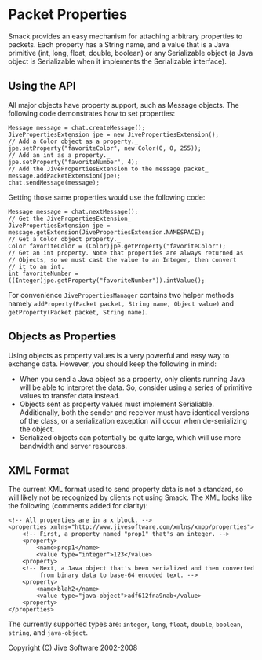Packet Properties
=================

Smack provides an easy mechanism for attaching arbitrary properties to
packets. Each property has a String name, and a value that is a Java primitive
(int, long, float, double, boolean) or any Serializable object (a Java object
is Serializable when it implements the Serializable interface).

Using the API
-------------

All major objects have property support, such as Message objects. The
following code demonstrates how to set properties:

```
Message message = chat.createMessage();
JivePropertiesExtension jpe = new JivePropertiesExtension();
// Add a Color object as a property._
jpe.setProperty("favoriteColor", new Color(0, 0, 255));
// Add an int as a property._
jpe.setProperty("favoriteNumber", 4);
// Add the JivePropertiesExtension to the message packet_
message.addPacketExtension(jpe);
chat.sendMessage(message);
```

Getting those same properties would use the following code:

```
Message message = chat.nextMessage();
// Get the JivePropertiesExtension_
JivePropertiesExtension jpe = message.getExtension(JivePropertiesExtension.NAMESPACE);
// Get a Color object property._
Color favoriteColor = (Color)jpe.getProperty("favoriteColor");
// Get an int property. Note that properties are always returned as
// Objects, so we must cast the value to an Integer, then convert
// it to an int._
int favoriteNumber = ((Integer)jpe.getProperty("favoriteNumber")).intValue();
```

For convenience `JivePropertiesManager` contains two helper methods namely
`addProperty(Packet packet, String name, Object value)` and
`getProperty(Packet packet, String name)`.

Objects as Properties
---------------------

Using objects as property values is a very powerful and easy way to exchange
data. However, you should keep the following in mind:

  * When you send a Java object as a property, only clients running Java will be able to interpret the data. So, consider using a series of primitive values to transfer data instead.
  * Objects sent as property values must implement Serialiable. Additionally, both the sender and receiver must have identical versions of the class, or a serialization exception will occur when de-serializing the object.
  * Serialized objects can potentially be quite large, which will use more bandwidth and server resources.

XML Format
----------

The current XML format used to send property data is not a standard, so will
likely not be recognized by clients not using Smack. The XML looks like the
following (comments added for clarity):



    <!-- All properties are in a x block. -->
    <properties xmlns="http://www.jivesoftware.com/xmlns/xmpp/properties">
        <!-- First, a property named "prop1" that's an integer. -->
        <property>
            <name>prop1</name>
            <value type="integer">123</value>
        <property>
        <!-- Next, a Java object that's been serialized and then converted
             from binary data to base-64 encoded text. -->
        <property>
            <name>blah2</name>
            <value type="java-object">adf612fna9nab</value>
        <property>
    </properties>


The currently supported types are: `integer`, `long`, `float`, `double`,
`boolean`, `string`, and `java-object`.

Copyright (C) Jive Software 2002-2008
